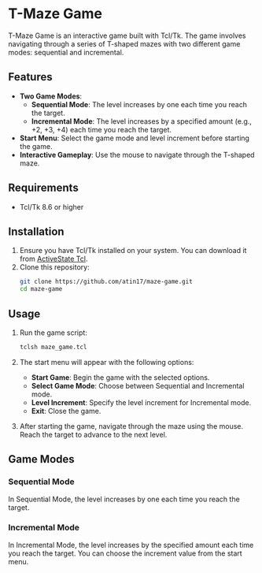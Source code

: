 # T-Maze Game

T-Maze Game is an interactive game built with Tcl/Tk. The game involves navigating through a series of T-shaped mazes with two different game modes: sequential and incremental.

## Features

- **Two Game Modes**:
  - **Sequential Mode**: The level increases by one each time you reach the target.
  - **Incremental Mode**: The level increases by a specified amount (e.g., +2, +3, +4) each time you reach the target.
- **Start Menu**: Select the game mode and level increment before starting the game.
- **Interactive Gameplay**: Use the mouse to navigate through the T-shaped maze.

## Requirements

- Tcl/Tk 8.6 or higher

## Installation

1. Ensure you have Tcl/Tk installed on your system. You can download it from [ActiveState Tcl](https://www.activestate.com/products/tcl/).
2. Clone this repository:
    ```sh
    git clone https://github.com/atin17/maze-game.git
    cd maze-game
    ```

## Usage

1. Run the game script:
    ```sh
    tclsh maze_game.tcl
    ```

2. The start menu will appear with the following options:
    - **Start Game**: Begin the game with the selected options.
    - **Select Game Mode**: Choose between Sequential and Incremental mode.
    - **Level Increment**: Specify the level increment for Incremental mode.
    - **Exit**: Close the game.

3. After starting the game, navigate through the maze using the mouse. Reach the target to advance to the next level.

## Game Modes

### Sequential Mode

In Sequential Mode, the level increases by one each time you reach the target.

### Incremental Mode

In Incremental Mode, the level increases by the specified amount each time you reach the target. You can choose the increment value from the start menu.
